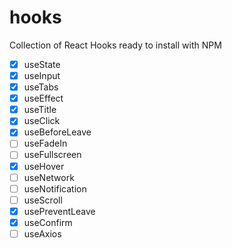 # hooks

Collection of React Hooks ready to install with NPM

- [x] useState
- [x] useInput
- [x] useTabs
- [x] useEffect
- [x] useTitle
- [x] useClick
- [x] useBeforeLeave
- [ ] useFadeIn
- [ ] useFullscreen
- [x] useHover
- [ ] useNetwork
- [ ] useNotification
- [ ] useScroll
- [x] usePreventLeave
- [x] useConfirm
- [ ] useAxios
